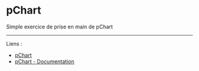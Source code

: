 # pChart
Simple exercice de prise en main de pChart
<hr>
Liens :
<ul>
    <li><a href="http://www.pchart.net/" target="_blank">pChart</a></li>
    <li><a href="http://wiki.pchart.net/" target="_blank">pChart - Documentation</a></li>
</ul>

